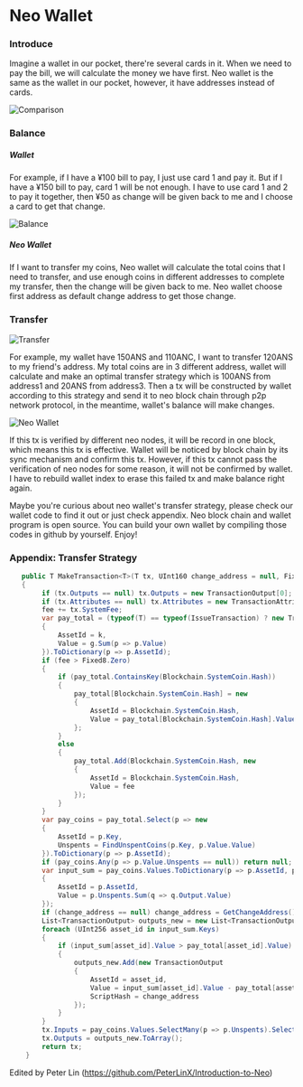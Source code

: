 # Neo Wallet

### Introduce

Imagine a wallet in our pocket, there're several cards in it. When we need to pay the bill, we will calculate the money we have first. Neo wallet is the same as the wallet in our pocket, however, it have addresses instead of cards.

![Comparison](https://github.com/PeterLinX/Introduction-to-Neo/blob/master/en/images/Neo%20Wallet/Comparison.jpg)



### Balance

##### Wallet

For example, if I have a ¥100 bill to pay, I just use card 1 and pay it. But if I have a ¥150 bill to pay, card 1 will be not enough. I have to use card 1 and 2 to pay it together, then ¥50 as change will be given back to me and I choose a card to get that change.

![Balance](https://github.com/PeterLinX/Introduction-to-Neo/blob/master/en/images/Neo%20Wallet/Balance.jpg)

##### Neo Wallet

If I want to transfer my coins, Neo wallet will calculate the total coins that I need to transfer, and use enough coins in different addresses to complete my transfer, then the change will be given back to me. Neo wallet choose first address as default change address to get those change. 

### Transfer

![Transfer](https://github.com/PeterLinX/Introduction-to-Neo/blob/master/en/images/Neo%20Wallet/Transfer.jpg)

For example, my wallet have 150ANS and 110ANC, I want to transfer 120ANS to my friend's address. My total coins are in 3 different address, wallet will calculate and make an optimal transfer strategy which is 100ANS from address1 and 20ANS from address3. Then a tx will be constructed by wallet according to this strategy and send it to neo block chain through p2p network protocol, in the meantime, wallet's balance will make changes. 

![Neo Wallet](https://i.imgur.com/qbjwS1e.png)

If this tx is verified by different neo nodes, it will be record in one block, which means this tx is effective. Wallet will be noticed by block chain by its sync mechanism and confirm this tx. However, if this tx cannot pass the verification of neo nodes for some reason, it will not be confirmed by wallet. I have to rebuild wallet index to erase this failed tx and make balance right again.

Maybe you're curious about neo wallet's transfer strategy, please check our wallet code to find it out or just check appendix. Neo block chain and wallet program is open source. You can build your own wallet by compiling those codes in github by yourself. Enjoy!

### Appendix: Transfer Strategy

```c#
   public T MakeTransaction<T>(T tx, UInt160 change_address = null, Fixed8 fee = default(Fixed8)) where T : Transaction
   {
        if (tx.Outputs == null) tx.Outputs = new TransactionOutput[0];
        if (tx.Attributes == null) tx.Attributes = new TransactionAttribute[0];
        fee += tx.SystemFee;
        var pay_total = (typeof(T) == typeof(IssueTransaction) ? new TransactionOutput[0] : tx.Outputs).GroupBy(p => p.AssetId, (k, g) => new
        {
            AssetId = k,
            Value = g.Sum(p => p.Value)
        }).ToDictionary(p => p.AssetId);
        if (fee > Fixed8.Zero)
        {
            if (pay_total.ContainsKey(Blockchain.SystemCoin.Hash))
            {
                pay_total[Blockchain.SystemCoin.Hash] = new
                {
                    AssetId = Blockchain.SystemCoin.Hash,
                    Value = pay_total[Blockchain.SystemCoin.Hash].Value + fee
                };
            }
            else
            {
                pay_total.Add(Blockchain.SystemCoin.Hash, new
                {
                    AssetId = Blockchain.SystemCoin.Hash,
                    Value = fee
                });
            }
        }
        var pay_coins = pay_total.Select(p => new
        {
            AssetId = p.Key,
            Unspents = FindUnspentCoins(p.Key, p.Value.Value)
        }).ToDictionary(p => p.AssetId);
        if (pay_coins.Any(p => p.Value.Unspents == null)) return null;
        var input_sum = pay_coins.Values.ToDictionary(p => p.AssetId, p => new
        {
            AssetId = p.AssetId,
            Value = p.Unspents.Sum(q => q.Output.Value)
        });
        if (change_address == null) change_address = GetChangeAddress();
        List<TransactionOutput> outputs_new = new List<TransactionOutput>(tx.Outputs);
        foreach (UInt256 asset_id in input_sum.Keys)
        {
            if (input_sum[asset_id].Value > pay_total[asset_id].Value)
            {
                outputs_new.Add(new TransactionOutput
                {
                    AssetId = asset_id,
                    Value = input_sum[asset_id].Value - pay_total[asset_id].Value,
                    ScriptHash = change_address
                });
            }
        }
        tx.Inputs = pay_coins.Values.SelectMany(p => p.Unspents).Select(p => p.Reference).ToArray();
        tx.Outputs = outputs_new.ToArray();
        return tx;
    }
```



Edited by Peter Lin (https://github.com/PeterLinX/Introduction-to-Neo)



